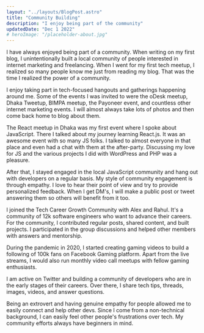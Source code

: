 ```yaml
---
layout: "../layouts/BlogPost.astro"
title: "Community Building"
description: "I enjoy being part of the community"
updatedDate: "Dec 1 2022"
# heroImage: "/placeholder-about.jpg"
---
```


I have always enjoyed being part of a community. When writing on my first blog, I unintentionally built a local community of people interested in internet marketing and freelancing. When I went for my first tech meetup, I realized so many people know me just from reading my blog. That was the time I realized the power of a community.

I enjoy taking part in tech-focused hangouts and gatherings happening around me. Some of the events I was invited to were the oDesk meetup, Dhaka Tweetup, BIMPA meetup, the Payoneer event, and countless other internet marketing events. I will almost always take lots of photos and then come back home to blog about them.

The React meetup in Dhaka was my first event where I spoke about JavaScript. There I talked about my journey learning React.js. It was an awesome event with so many JS folks. I talked to almost everyone in that place and even had a chat with them at the after-party. Discussing my love for JS and the various projects I did with WordPress and PHP was a pleasure.

After that, I stayed engaged in the local JavaScript community and hang out with developers on a regular basis. My style of community engagement is through empathy. I love to hear their point of view and try to provide personalized feedback. When I get DM's, I will make a public post or tweet answering them so others will benefit from it too.

I joined the Tech Career Growth Community with Alex and Rahul. It's a community of 12k software engineers who want to advance their careers. For the community, I contributed regular posts, shared content, and built projects. I participated in the group discussions and helped other members with answers and mentorship.

During the pandemic in 2020, I started creating gaming videos to build a following of 100k fans on Facebook Gaming platform. Apart from the live streams, I would also run monthly video call meetups with fellow gaming enthusiasts.

I am active on Twitter and building a community of developers who are in the early stages of their careers. Over there, I share tech tips, threads, images, videos, and answer questions.

Being an extrovert and having genuine empathy for people allowed me to easily connect and help other devs. Since I come from a non-technical background, I can easily feel other people's frustrations over tech. My community efforts always have beginners in mind.